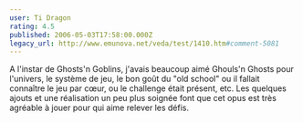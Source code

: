 ```yaml
---
user: Ti Dragon
rating: 4.5
published: 2006-05-03T17:58:00.000Z
legacy_url: http://www.emunova.net/veda/test/1410.htm#comment-5081
---
```

A l'instar de Ghosts'n Goblins, j'avais beaucoup aimé Ghouls'n Ghosts pour l'univers, le système de jeu, le bon goût du "old school" ou il fallait connaître le jeu par cœur, ou le challenge était présent, etc. Les quelques ajouts et une réalisation un peu plus soignée font que cet opus est très agréable à jouer pour qui aime relever les défis.
